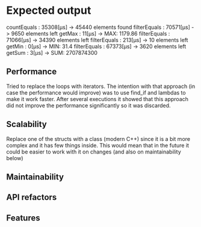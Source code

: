 # Expected output

countEquals : 35308[µs] -> 45440 elements found
filterEquals : 70571[µs] -> 9650 elements left
getMax : 11[µs] -> MAX: 1179.86
filterEquals : 71066[µs] -> 34390 elements left
filterEquals : 213[µs] -> 10 elements left
getMin : 0[µs] -> MIN: 31.4
filterEquals : 67373[µs] -> 3620 elements left
getSum : 3[µs] -> SUM: 2707874300

## Performance
Tried to replace the loops with iterators. The intention with that approach (in case the performance would improve) was to use find_if and lambdas to make it work faster. After several executions it showed that this approach did not improve the performance significantly so it was discarded.

## Scalability 
Replace one of the structs with a class (modern C++) since it is a bit more complex and it has few things inside. This would mean that in the future it could be easier to work with it on changes (and also on maintainability below)

## Maintainability


## API refactors


## Features

